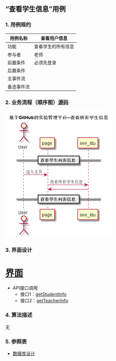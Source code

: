 ## “查看学生信息”用例

### 1. 用例规约

用例名称 | 查看用户信息
---|---
功能 | 查看学生的所有信息
参与者 | 老师
前置条件 | 必须先登录
后置条件 | 
主事件流 | 
备选事件流 | 

### 2. 业务流程（顺序图）[源码](../puml_use/all_stu_list.puml)
![](../pic/all_stu_list.png)

### 3. 界面设计
# [界面](https://mousezz.github.io/is_analysis/test6/Ui/index.html)
- API接口调用
    - 接口1：[getStudentInfo](../Interface/getStudentInfo.md)
    - 接口2：[getTeacherInfo](../Interface/getTeacherInfo.md)

### 4. 算法描述
无
 

### 5. 参照表
- [数据库设计](../Database.md)
